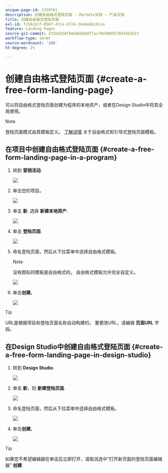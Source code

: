 ```yaml
---
unique-page-id: 2359701
description: 创建自由格式登陆页面 — Marketo文档 — 产品文档
title: 创建自由格式登陆页面
exl-id: fc58cb1f-8567-47ce-b724-24e6e6bc9cce
feature: Landing Pages
source-git-commit: 431bd258f9a68bbb9df7acf043085578d3d91b1f
workflow-type: tm+mt
source-wordcount: '180'
ht-degree: 2%

---
```


# 创建自由格式登陆页面 {#create-a-free-form-landing-page}

可以将自由格式登陆页面创建为程序的本地资产，或者在Design Studio中将其全局使用。

>[!NOTE]
>
>登陆页面模式由其模板定义。 [了解详情](/help/marketo/product-docs/demand-generation/landing-pages/understanding-landing-pages/understanding-free-form-vs-guided-landing-pages.md) 关于自由格式和引导式登陆页面模板。

## 在项目中创建自由格式登陆页面 {#create-a-free-form-landing-page-in-a-program}

1. 转到 **营销活动**.

   ![](assets/login-marketing-activities.png)

1. 单击您的项目。

   ![](assets/image2015-5-19-12-3a46-3a47.png)

1. 单击 **新**. 选择 **新建本地资产**.

   ![](assets/image2015-5-19-12-3a47-3a27.png)

1. 单击 **登陆页面**.

   ![](assets/image2014-9-16-12-3a58-3a49.png)

1. 命名登陆页面，然后从下拉菜单中选择自由格式模板。

   >[!NOTE]
   >
   >没有图标的模板是自由格式的。 自由格式模板允许完全自定义。

   ![](assets/image2015-5-19-12-3a51-3a13.png)

1. 单击&#x200B;**创建**。

   ![](assets/image2015-5-19-12-3a52-3a8.png)

>[!TIP]
>
>URL是根据项目和登陆页面名称自动构建的。 要更改URL，请编辑 **页面URL** 字段。

## 在Design Studio中创建自由格式登陆页面 {#create-a-free-form-landing-page-in-design-studio}

1. 转到 **Design Studio**.

   ![](assets/designstudio.png)

1. 单击 **新**，则 **新建登陆页面**.

   ![](assets/image2014-9-16-13-3a0-3a43.png)

1. 命名登陆页面，然后从下拉菜单中选择自由格式模板。

   ![](assets/image2015-5-19-13-3a30-3a25.png)

1. 单击&#x200B;**创建**。

   ![](assets/image2015-5-19-13-3a33-3a43.png)

>[!TIP]
>
>如果您不希望编辑器在单击后立即打开，请取消选中“打开新页面的登陆页面编辑器” **创建**.
